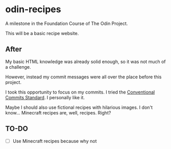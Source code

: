 # odin-recipes

A milestone in the Foundation Course of The Odin Project.

This will be a basic recipe website.

## After

My basic HTML knowledge was already solid enough, so it was not much of a challenge.

However, instead my commit messages were all over the place before this project.

I took this opportunity to focus on my commits. I tried the [Conventional Commits Standard](https://www.conventionalcommits.org/en/v1.0.0/). I personally like it.

Maybe I should also use fictional recipes with hilarious images. I don't know... Minecraft recipes are, well, recipes. Right?

## TO-DO

- [ ] Use Minecraft recipes because why not